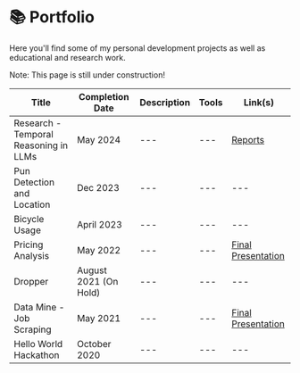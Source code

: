 # 📚 Portfolio
Here you'll find some of my personal development projects as well as educational and research work.

Note: This page is still under construction!

| Title | Completion Date | Description | Tools | Link(s) | 
| --- | --- | --- | --- | --- |
| Research - Temporal Reasoning in LLMs | May 2024 | --- | --- | [Reports](./Presentations/LLMTemporalReasoning/) |
| Pun Detection and Location | Dec 2023 | --- | --- | --- |
| Bicycle Usage | April 2023 | --- | --- | --- |
| Pricing Analysis | May 2022 | --- | --- | [Final Presentation](https://datamine.purdue.edu/corporate/cla/) |
| Dropper | August 2021 (On Hold) | --- | --- | --- |
| Data Mine - Job Scraping | May 2021 | --- | --- | [Final Presentation](https://datamine.purdue.edu/corporate/tmap/2021.html) |
| Hello World Hackathon | October 2020 | --- | --- | --- |
